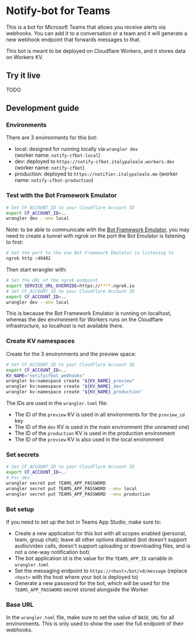 # Notify-bot for Teams

This is a bot for Microsoft Teams that allows you receive alerts via webhooks. You can add it to a conversation or a team and it will generate a new webhook endpoint that forwards messages to that.

This bot is meant to be deployed on Cloudflare Workers, and it stores data on Workers KV.

## Try it live

TODO

## Development guide

### Environments

There are 3 environments for this bot:

- local: designed for running locally via `wrangler dev`  
  (worker name: `notify-cfbot-local`)
- dev: deployed to `https://notify-cfbot.italypaleale.workers.dev`  
  (worker name: `notify-cfbot`)
- production: deployed to `https://notifier.italypaleale.me`
  (worker name: `notify-cfbot-production`)

### Test with the Bot Framework Emulator

```sh
# Set CF_ACCOUNT_ID to your Cloudflare Account ID
export CF_ACCOUNT_ID=..
wrangler dev --env local
```

Note: to be able to communicate with the [Bot Framework Emulator](https://docs.microsoft.com/en-us/azure/bot-service/bot-service-debug-emulator), you may need to create a tunnel with ngrok on the port the Bot Emulator is listening to first:

```sh
# Set the port to the one Bot Framework Emulator is listening to
ngrok http :49482
```

Then start wrangler with:

```sh
# Set the URL of the ngrok endpoint
export SERVICE_URL_OVERRIDE=https://****.ngrok.io
# Set CF_ACCOUNT_ID to your Cloudflare Account ID
export CF_ACCOUNT_ID=..
wrangler dev --env local
```

This is because the Bot Framework Emulator is running on localhost, whereas the dev environment for Workers runs on the Cloudflare infrastructure, so localhost is not available there.

### Create KV namespaces

Create for the 3 environments and the preview space:

```sh
# Set CF_ACCOUNT_ID to your Cloudflare Account ID
export CF_ACCOUNT_ID=..
KV_NAME="notifycfbot_webhooks"
wrangler kv:namespace create "${KV_NAME}_preview"
wrangler kv:namespace create "${KV_NAME}_dev"
wrangler kv:namespace create "${KV_NAME}_production"
```

The IDs are used in the `wrangler.toml` file:

- The ID of the `preview` KV is used in all environments for the `preview_id` key
- The ID of the `dev` KV is used in the main environment (the unnamed one)
- The ID of the `production` KV is used in the production environment
- The ID of the `preview` KV is also used in the local environment

### Set secrets

```sh
# Set CF_ACCOUNT_ID to your Cloudflare Account ID
export CF_ACCOUNT_ID=..
# For dev
wrangler secret put TEAMS_APP_PASSWORD
wrangler secret put TEAMS_APP_PASSWORD --env local
wrangler secret put TEAMS_APP_PASSWORD --env production
```

### Bot setup

If you need to set up the bot in Teams App Studio, make sure to:

- Create a new application for this bot with all scopes enabled (personal, team, group chat); leave all other options disabled (bot doesn't support audio/video calls, doesn't support uploading or downloading files, and is not a one-way notification bot)
- The bot application id is the value for the `TEAMS_APP_ID` variable in `wrangler.toml`
- Set the messaging endpoint to `https://<host>/bot/v0/message` (replace `<host>` with the host where your bot is deployed to)
- Generate a new password for the bot, which will be used for the `TEAMS_APP_PASSWORD` secret stored alongside the Worker

### Base URL

In the `wrangler.toml` file, make sure to set the value of `BASE_URL` for all environments. This is only used to show the user the full endpoint of their webhooks.
